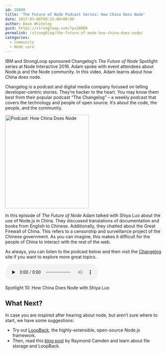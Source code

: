 ```yaml
---
id: 28808
title: 'The Future of Node Podcast Series: How China Does Node'
date: 2017-03-08T09:15:09+00:00
author: Dave Whiteley
guid: https://strongloop.com/?p=28808
permalink: /strongblog/the-future-of-node-how-china-does-node/
categories:
  - Community
  - Node core
---
```

IBM and StrongLoop sponsored Changelog&#8217;s _The Future of Node_ Spotlight series at Node Interactive 2016. Adam spoke with event attendees about Node.js and the Node community. In this video, Adam learns about how China does node.

Changelog is a podcast and digital media company focused on telling developer-centric stories. They’re hacker to the heart. You may know them best from their popular podcast “The Changelog” &#8211; a weekly podcast that covers the technology and people of open source. It&#8217;s about the code, the people, and the community.

[<img class="size-medium wp-image-28956 aligncenter" src="https://strongloop.com/wp-content/uploads/2017/03/How-China-Does-Node-269x300.png" alt="Podcast: How China Does Node" width="269" height="300" srcset="https://strongloop.com/wp-content/uploads/2017/03/How-China-Does-Node-269x300.png 269w, https://strongloop.com/wp-content/uploads/2017/03/How-China-Does-Node.png 328w" sizes="(max-width: 269px) 100vw, 269px" />](https://strongloop.com/wp-content/uploads/2017/03/How-China-Does-Node.png)<!--more-->

In this episode of _The Future of Node_ Adam talked with Shiya Luo about the use of Node.js in China. They discussed translations of documentation and books from English to Chinese. Additionally, they chatted about the Great Firewall of China. This refers to a censorship and surveillance project of the Chinese government. As you can imagine, this makes it difficult for the people of China to interact with the rest of the web.

As always, you can listen to the podcast below and then visit the [Changelog](https://changelog.com/) site if you want to explore more great topics.

<audio class="changelog-episode" src="https://cdn.changelog.com/uploads/spotlight/10/spotlight-10.mp3" preload="none" controls="controls" data-theme="night" data-src="https://changelog.com/spotlight/10/embed"></audio>

Spotlight 10: How China Does Node with Shiya Luo



## What Next?

In case you are inspired after hearing about node, but aren&#8217;t sure where to start, we have some suggestions:

  * Try out <a href="http://loopback.io/" target="_blank">LoopBack</a>, the highly-extensible, open-source Node.js framework.
  * Then, read this [blog post](https://strongloop.com/strongblog/working-with-file-storage-and-loopback/) by Raymond Camden and learn about file storage and LoopBack.
